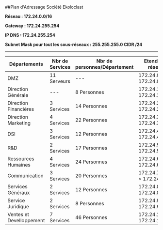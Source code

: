##Plan d'Adressage Société Ekoloclast

**Réseau : 172.24.0.0/16**<br>  

**Gateway : 172.24.255.254**<br>  

**IP DNS : 172.24.255.254**<br>  

**Subnet Mask pour tout les sous-réseaux : 255.255.255.0 CIDR /24**<br>

------------

| Départements | Nbr de Services | Nbr de personnes/Département | Etendu du réseau | adresses disponibles |
| --- | --- | --- | --- | --- |
| DMZ | 11 Serveurs | --- | 172.24.0.1 -> 172.24.0.20 | 20 |
| Direction Générale | --- | 8 Personnes |172.24.1.1 -> 172.24.1.30 | 30 |
| Direction Financières | 3 Services | 14 Personnes | 172.24.2.1 -> 172.24.2.45 | 45 |
| Direction Marketing | 4 Services | 22 Personnes | 172.24.3.1 -> 172.24.3.70 | 70 |
| DSI | 3 Services | 12 Personnes | 172.24.4.1 -> 172.24.4.45 | 45 |
| R&D | 2 Services | 17 Personnes | 172.24.5.1 -> 172.24.5.60 | 60 |
| Ressources Humaines | 4 Services | 24 Personnes | 172.24.6.1 -> 172.24.6.75 | 75 |
| Communication | 3 Services | 20 Personnes |172.24.7.1.1 -> 172.24.7.70 | 70 |
| Services Généraux | 2 Services | 12 Personnes | 172.24.8.1 -> 172.24.8.40 | 40 |
| Service Juridique | 2 Services | 8 Personnes | 172.24.9.1 -> 172.24.9.30 | 30 |
| Ventes et Develloppement | 7 Services | 46 Personnes | 172.24.10.1 -> 172.24.10.150 | 150 |
